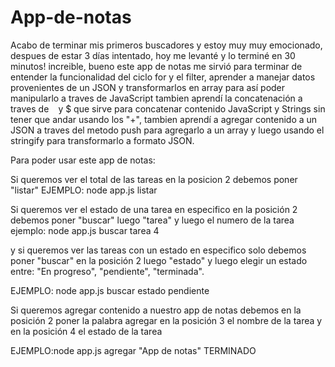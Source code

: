 # App-de-notas

Acabo de terminar mis primeros buscadores y estoy muy muy emocionado, despues de estar 3 días intentado, hoy me
levanté y lo terminé en 30 minutos! increible, bueno este app de notas me sirvió para terminar de entender la
funcionalidad del ciclo for y el filter, aprender a manejar datos provenientes de un JSON y transformarlos en array
para así poder manipularlo a traves de JavaScript tambien aprendí la concatenación a traves de ` ` y $ que sirve
para concatenar contenido JavaScript y Strings sin tener que andar usando los "+", tambien aprendí a agregar
contenido a un JSON a traves del metodo push para agregarlo a un array y luego usando el stringify para transformarlo
a formato JSON.
 
Para poder usar este app de notas:

Si queremos ver el total de las tareas en la posicion 2 debemos poner "listar"
EJEMPLO:
node app.js listar


Si queremos ver el estado de una tarea en especifico en la posición 2 debemos poner "buscar" luego "tarea" y luego
el numero de la tarea ejemplo:
node app.js buscar tarea 4

y si queremos ver las tareas con un estado en especifico solo debemos poner "buscar" en la posición 2 luego "estado"
y luego elegir un estado entre: "En progreso", "pendiente", "terminada".

EJEMPLO: node app.js buscar estado pendiente

Si queremos agregar contenido a nuestro app de notas debemos en la posición 2 poner la palabra agregar en la posición
3 el nombre de la tarea y en la posición 4 el estado de la tarea

EJEMPLO:node app.js agregar "App de notas" TERMINADO 
